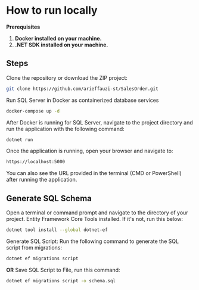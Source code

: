 # How to run locally

**Prerequisites**
1. **Docker installed on your machine.**
2. **.NET SDK installed on your machine.**

## Steps
Clone the repository or download the ZIP project:

```bash
git clone https://github.com/arieffauzi-st/SalesOrder.git
```
Run SQL Server in Docker as containerized database services

```bash
docker-compose up -d
```
After Docker is running for SQL Server, navigate to the project directory and run the application with the following command:

```bash
dotnet run
```
Once the application is running, open your browser and navigate to:

```bash
https://localhost:5000
```
You can also see the URL provided in the terminal (CMD or PowerShell) after running the application.

## Generate SQL Schema
Open a terminal or command prompt and navigate to the directory of your project.
Entity Framework Core Tools installed. If it's not, run this below:
```bash
dotnet tool install --global dotnet-ef
```
Generate SQL Script: Run the following command to generate the SQL script from migrations:
```bash
dotnet ef migrations script
```
**OR** Save SQL Script to File, run this command:

```bash
dotnet ef migrations script -o schema.sql
```
